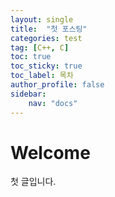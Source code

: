 ```yaml
---
layout: single
title:  "첫 포스팅"
categories: test
tag: [C++, C]
toc: true
toc_sticky: true
toc_label: 목차
author_profile: false
sidebar:
    nav: "docs"
---
```


# Welcome

첫 글입니다.
